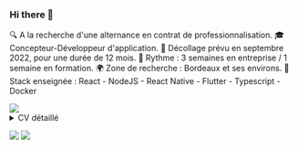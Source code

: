 ### Hi there 👋

<!--
**klanso18/klanso18** is a ✨ _special_ ✨ repository because its `README.md` (this file) appears on your GitHub profile.

Here are some ideas to get you started:

- 🔭 I’m currently working on ...
- 🌱 I’m currently learning ...
- 👯 I’m looking to collaborate on ...
- 🤔 I’m looking for help with ...
- 💬 Ask me about ...
- 📫 How to reach me: ...
- 😄 Pronouns: ...
- ⚡ Fun fact: ...
-->

🔍 A la recherche d'une alternance en contrat de professionnalisation. 
🎓 Concepteur-Développeur d'application.
🚀 Décollage prévu en septembre 2022, pour une durée de 12 mois. 
🔄 Rythme : 3 semaines en entreprise / 1 semaine en formation. 
🌍 Zone de recherche : Bordeaux et ses environs.
🔧 Stack enseignée : React - NodeJS - React Native - Flutter - Typescript - Docker

<img src="https://img.shields.io/badge/linkedin--lightgrey?style=social&logo=linkedin">

<details>
    <summary>
        CV détaillé
    </summary>
</details>

![](https://github-readme-stats.vercel.app/api/top-langs/?username=philippart-s&theme=radical&hide_langs_below=8)
![](https://github-readme-stats.vercel.app/api?username=philippart-s&show_icons=true&theme=radical&count_private=true)
